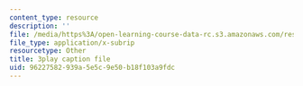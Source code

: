 ```yaml
---
content_type: resource
description: ''
file: /media/https%3A/open-learning-course-data-rc.s3.amazonaws.com/res-14-001-abdul-latif-jameel-poverty-action-lab-executive-training-evaluating-social-programs-2009-spring-2009/96227582939a5e5c9e50b18f103a9fdc_EYANqW4zwwo.vtt
file_type: application/x-subrip
resourcetype: Other
title: 3play caption file
uid: 96227582-939a-5e5c-9e50-b18f103a9fdc
---
```

